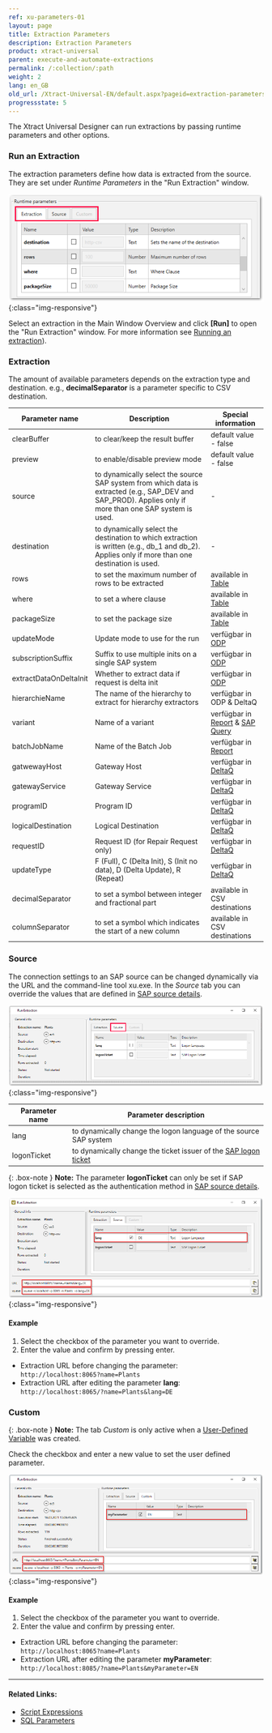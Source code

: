```yaml
---
ref: xu-parameters-01
layout: page
title: Extraction Parameters
description: Extraction Parameters
product: xtract-universal
parent: execute-and-automate-extractions
permalink: /:collection/:path
weight: 2
lang: en_GB
old_url: /Xtract-Universal-EN/default.aspx?pageid=extraction-parameters
progressstate: 5
---
```


The Xtract Universal Designer can run extractions by passing runtime parameters and other options.

### Run an Extraction

The extraction parameters define how data is extracted from the source.
They are set under *Runtime Parameters* in the "Run Extraction" window.


![Extraction parameters](/img/content/xu/xu_run_extraction_param_gen_2.png){:class="img-responsive"}

Select an extraction in the Main Window Overview and click 
**[Run]** to open the "Run Extraction" window. For more information see [Running an extraction](../getting-started/run-an-extraction)).


### Extraction

The amount of available parameters depends on the extraction type and destination.
e.g., **decimalSeparator** is a parameter specific to CSV destination.

Parameter name | Description | Special information
------------ | ------------- | -------------
clearBuffer | to clear/keep the result buffer | default value -  false
preview | to enable/disable preview mode | default value - false
source | to dynamically select the source SAP system from which data is extracted (e.g., SAP_DEV and SAP_PROD). Applies only if more than one SAP system is used. | -
destination | to dynamically select the destination to which extraction is written (e.g., db_1 and db_2). Applies only if more than one destination is used.| -
rows | to set the maximum number of rows to be extracted | available in [Table](../table/extraction-settings#extraction-settings)
where | to set a where clause | available in [Table](../table/where-clause) 
packageSize | to set the package size | available in [Table](../table/extraction-settings#extraction-settings)  
updateMode | Update mode to use for the run| verfügbar in [ODP](../odp/odp-functions-ov#update-mode)
subscriptionSuffix | Suffix to use multiple inits on a single SAP system | verfügbar in [ODP](../odp/odp-functions-ov#subscriptions)
extractDataOnDeltaInit | Whether to extract data if request is delta init| verfügbar in [ODP](../odp/odp-functions-ov#update-mode)
hierarchieName | The name of the hierarchy to extract for hierarchy extractors| verfügbar in ODP & DeltaQ
variant | Name of a variant | verfügbar in [Report](../abap-reports/variants-and-selections) & [SAP Query](../sap-queries/apply-variants)
batchJobName | Name of the Batch Job| verfügbar in [Report](../abap-reports/report-extraction-settings)
gatwewayHost | Gateway Host | verfügbar in [DeltaQ](../datasource-deltaq/customizing-check#settings)
gatewayService | Gateway Service | verfügbar in [DeltaQ](../datasource-deltaq/customizing-check#settings)
programID | Program ID | verfügbar in [DeltaQ](../datasource-deltaq/customizing-check#settings)
logicalDestination | Logical Destination | verfügbar in [DeltaQ](../datasource-deltaq/customizing-check#settings)
requestID | Request ID (for Repair Request only) | verfügbar in [DeltaQ](../datasource-deltaq/extraction-settings#base-tab)
updateType | F (Full), C (Delta Init), S (Init no data), D (Delta Update), R (Repeat)| verfügbar in [DeltaQ](../datasource-deltaq/update-mode)
decimalSeparator | to set a symbol between integer and fractional part | available in CSV destinations
columnSeparator |  to set a symbol which indicates the start of a new column | available in CSV destinations


### Source

The connection settings to an SAP source can be changed dynamically via the URL and the command-line tool xu.exe. 
In the *Source* tab you can override the values that are defined in [SAP source details](../introduction/sap-connection).

![Source parameters](/img/content/xu/xu_run_extraction_param_gen.png){:class="img-responsive"} 

Parameter name | Parameter description 
------------ | ------------- 
lang | to dynamically change the logon language of the source SAP system  
logonTicket | to dynamically change the ticket issuer of the [SAP logon ticket](../advanced-techniques/sap-single-sign-on/sso-with-sap-logon-ticket)

{: .box-note }
**Note:** The parameter **logonTicket** can only be set if SAP logon ticket is selected as the authentication method in [SAP source details](../introduction/sap-connection).

![Run-Extraction-Connection-Parameters](/img/content/xu/xu_run_extraction_source_param.png){:class="img-responsive"}

#### Example
1. Select the checkbox of the parameter you want to override.
2. Enter the value and confirm by pressing enter. 
- Extraction URL before changing the parameter:<br>
`http://localhost:8065?name=Plants`
- Extraction URL after editing the parameter **lang**:<br>
`http://localhost:8065/?name=Plants&lang=DE` 


### Custom

{: .box-note }
**Note:** The tab *Custom* is only active when a [User-Defined Variable](../advanced-techniques/user-defined-variables) was created. 

Check the checkbox and enter a new value to set the user defined parameter.

![Custom parameters](/img/content/xu/xu_run_extraction_param_cust.png){:class="img-responsive"}

#### Example
1. Select the checkbox of the parameter you want to override.
2. Enter the value and confirm by pressing enter. 
- Extraction URL before changing the parameter:<br>
`http://localhost:8065?name=Plants`
- Extraction URL after editing the parameter **myParameter**:<br>
`http://localhost:8085/?name=Plants&myParameter=EN`  

****
#### Related Links:
- [Script Expressions](../advanced-techniques/script-expressions)
- [SQL Parameters](./xu-parameter-sql)